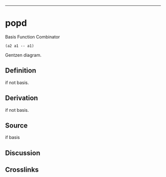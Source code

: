 ------------------------------------------------------------------------

# popd

Basis Function Combinator

    (a2 a1 -- a1)

Gentzen diagram.

## Definition

if not basis.

## Derivation

if not basis.

## Source

if basis

## Discussion

## Crosslinks

